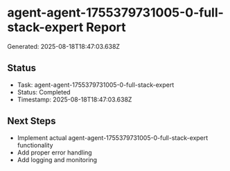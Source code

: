 # agent-agent-1755379731005-0-full-stack-expert Report

Generated: 2025-08-18T18:47:03.638Z

## Status
- Task: agent-agent-1755379731005-0-full-stack-expert
- Status: Completed
- Timestamp: 2025-08-18T18:47:03.638Z

## Next Steps
- Implement actual agent-agent-1755379731005-0-full-stack-expert functionality
- Add proper error handling
- Add logging and monitoring
